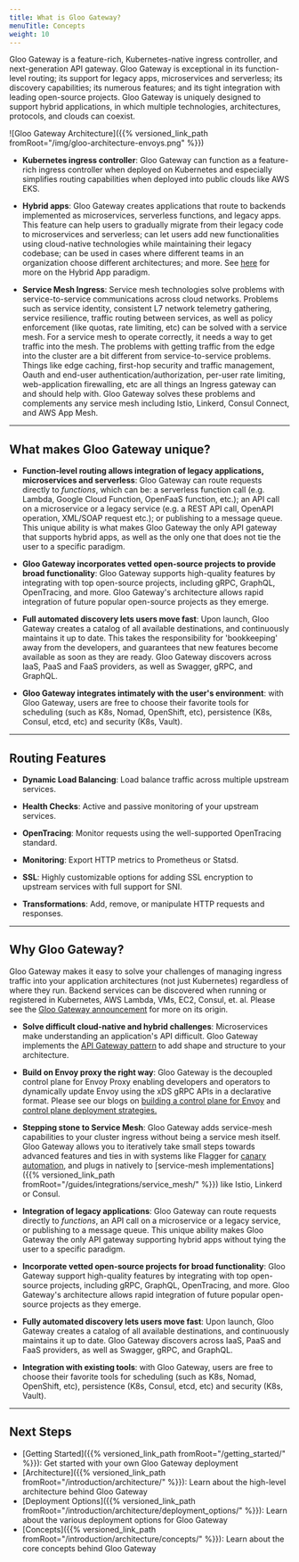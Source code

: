 ```yaml
---
title: What is Gloo Gateway?
menuTitle: Concepts
weight: 10
---
```


Gloo Gateway is a feature-rich, Kubernetes-native ingress controller, and next-generation API gateway. Gloo Gateway is exceptional in its function-level routing; its support for legacy apps, microservices and serverless; its discovery capabilities; its numerous features; and its tight integration with leading open-source projects. Gloo Gateway is uniquely designed to support hybrid applications, in which multiple technologies, architectures, protocols, and clouds can coexist.

![Gloo Gateway Architecture]({{% versioned_link_path fromRoot="/img/gloo-architecture-envoys.png" %}})

* **Kubernetes ingress controller**: Gloo Gateway can function as a feature-rich ingress controller when deployed on Kubernetes and especially simplifies routing capabilities when deployed into public clouds like AWS EKS.

* **Hybrid apps**: Gloo Gateway creates applications that route to backends implemented as microservices, serverless functions, and legacy apps. This feature can help users to gradually migrate from their legacy code to microservices and serverless; can let users add new functionalities using cloud-native technologies while maintaining their legacy codebase; can be used in cases where different teams in an organization choose different architectures; and more. See [here](https://www.solo.io/blog/building-hybrid-apps-with-gloo) for more on the Hybrid App paradigm.

* **Service Mesh Ingress**: Service mesh technologies solve problems with service-to-service communications across cloud networks. Problems such as service identity, consistent L7 network telemetry gathering, service resilience, traffic routing between services, as well as policy enforcement (like quotas, rate limiting, etc) can be solved with a service mesh. For a service mesh to operate correctly, it needs a way to get traffic into the mesh. The problems with getting traffic from the edge into the cluster are a bit different from service-to-service problems. Things like edge caching, first-hop security and traffic management, Oauth and end-user authentication/authorization, per-user rate limiting, web-application firewalling, etc are all things an Ingress gateway can and should help with. Gloo Gateway solves these problems and complements any service mesh including Istio, Linkerd, Consul Connect, and AWS App Mesh.

---

## What makes Gloo Gateway unique?

* **Function-level routing allows integration of legacy applications, microservices and serverless**: Gloo Gateway can route requests directly to _functions_, which can be: a serverless function call (e.g. Lambda, Google Cloud Function, OpenFaaS function, etc.); an API call on a microservice or a legacy service (e.g. a REST API call, OpenAPI operation, XML/SOAP request etc.); or publishing to a message queue. This unique ability is what makes Gloo Gateway the only API gateway that supports hybrid apps, as well as the only one that does not tie the user to a specific paradigm.

* **Gloo Gateway incorporates vetted open-source projects to provide broad functionality**: Gloo Gateway supports high-quality features by integrating with top open-source projects, including gRPC, GraphQL, OpenTracing, and more. Gloo Gateway's architecture allows rapid integration of future popular open-source projects as they emerge.

* **Full automated discovery lets users move fast**: Upon launch, Gloo Gateway creates a catalog of all available destinations, and continuously maintains it up to date. This takes the responsibility for 'bookkeeping' away from the developers, and guarantees that new features become available as soon as they are ready. Gloo Gateway discovers across IaaS, PaaS and FaaS providers, as well as Swagger, gRPC, and GraphQL.

* **Gloo Gateway integrates intimately with the user's environment**: with Gloo Gateway, users are free to choose their favorite tools for scheduling (such as K8s, Nomad, OpenShift, etc), persistence (K8s, Consul, etcd, etc) and security (K8s, Vault).

---

## Routing Features

* **Dynamic Load Balancing**: Load balance traffic across multiple upstream services.

* **Health Checks**: Active and passive monitoring of your upstream services.

* **OpenTracing**: Monitor requests using the well-supported OpenTracing standard.

* **Monitoring**: Export HTTP metrics to Prometheus or Statsd.

* **SSL**: Highly customizable options for adding SSL encryption to upstream services with full support for SNI.

* **Transformations**: Add, remove, or manipulate HTTP requests and responses.

---

## Why Gloo Gateway?

Gloo Gateway makes it easy to solve your challenges of managing ingress traffic into your application architectures (not just Kubernetes) regardless of where they run. Backend services can be discovered when running or registered in Kubernetes, AWS Lambda, VMs, EC2, Consul, et. al. Please see the [Gloo Gateway announcement](https://medium.com/solo-io/announcing-gloo-the-function-gateway-3f0860ef6600) for more on its origin. 

* **Solve difficult cloud-native and hybrid challenges**: Microservices make understanding an application's API difficult. Gloo Gateway implements the [API Gateway pattern](https://microservices.io/patterns/apigateway.html) to add shape and structure to your architecture.

* **Build on Envoy proxy the right way**: Gloo Gateway is the decoupled control plane for Envoy Proxy enabling developers and operators to dynamically update Envoy using the xDS gRPC APIs in a declarative format. Please see our blogs on [building a control plane for Envoy](https://medium.com/solo-io/guidance-for-building-a-control-plane-to-manage-envoy-proxy-at-the-edge-as-a-gateway-or-in-a-mesh-badb6c36a2af) and [control plane deployment strategies.](https://medium.com/solo-io/guidance-for-building-a-control-plane-for-envoy-part-5-deployment-tradeoffs-a6ef55c06327)

* **Stepping stone to Service Mesh**: Gloo Gateway adds service-mesh capabilities to your cluster ingress without being a service mesh itself. Gloo Gateway allows you to iteratively take small steps towards advanced features and ties in with systems like Flagger for [canary automation](https://docs.flagger.app/usage/gloo-progressive-delivery), and plugs in natively to [service-mesh implementations]({{% versioned_link_path fromRoot="/guides/integrations/service_mesh/" %}}) like Istio, Linkerd or Consul.

* **Integration of legacy applications**: Gloo Gateway can route requests directly to _functions_, an API call on a microservice or a legacy service, or publishing to a message queue. This unique ability makes Gloo Gateway the only API gateway supporting hybrid apps without tying the user to a specific paradigm.

* **Incorporate vetted open-source projects for broad functionality**: Gloo Gateway support high-quality features by integrating with top open-source projects, including gRPC, GraphQL, OpenTracing, and more. Gloo Gateway's architecture allows rapid integration of future popular open-source projects as they emerge.

* **Fully automated discovery lets users move fast**: Upon launch, Gloo Gateway creates a catalog of all available destinations, and continuously maintains it up to date. Gloo Gateway discovers across IaaS, PaaS and FaaS providers, as well as Swagger, gRPC, and GraphQL.

* **Integration with existing tools**: with Gloo Gateway, users are free to choose their favorite tools for scheduling (such as K8s, Nomad, OpenShift, etc), persistence (K8s, Consul, etcd, etc) and security (K8s, Vault).

---

## Next Steps

* [Getting Started]({{% versioned_link_path fromRoot="/getting_started/" %}}): Get started with your own Gloo Gateway deployment
* [Architecture]({{% versioned_link_path fromRoot="/introduction/architecture/" %}}): Learn about the high-level architecture behind Gloo Gateway
* [Deployment Options]({{% versioned_link_path fromRoot="/introduction/architecture/deployment_options/" %}}): Learn about the various deployment options for Gloo Gateway
* [Concepts]({{% versioned_link_path fromRoot="/introduction/architecture/concepts/" %}}): Learn about the core concepts behind Gloo Gateway

